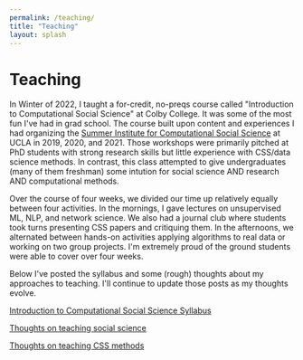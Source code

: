 ```yaml
---
permalink: /teaching/
title: "Teaching"
layout: splash
---
```


# Teaching


In Winter of 2022, I taught a for-credit, no-preqs course called "Introduction to Computational Social Science" at Colby College.  It was some of the most fun I've had in grad school. The course built upon content and experiences I had organizing the [Summer Institute for Computational Social Science](https://sicss.io/2021/los_angeles/) at UCLA in 2019, 2020, and 2021. Those workshops were primarily pitched at PhD students with strong research skills but little experience with CSS/data science methods. In contrast, this class attempted to give undergraduates (many of them freshman) some intution for social science AND research AND computational methods. 

Over the course of four weeks, we divided our time up relatively equally between four activities. In the mornings, I gave lectures on unsupervised ML, NLP, and network science. We also had a journal club where students took turns presenting CSS papers and critiquing them. In the afternoons, we alternated between hands-on activities applying algorithms to real data or working on two group projects. I'm extremely proud of the ground students were able to cover over four weeks.

Below I've posted the syllabus and some (rough) thoughts about my approaches to teaching. I'll continue to update those posts as my thoughts evolve.

[Introduction to Computational Social Science Syllabus](https://docs.google.com/document/d/1l9JQLflhuqSkNL10aWxBqrnUVCPf-8fwRhHNBTIfsbQ/edit?usp=sharing)

[Thoughts on teaching social science](https://bernardjkoch.com/teachingss/)

[Thoughts on teaching CSS methods](https://bernardjkoch.com/teachingmethods/)
